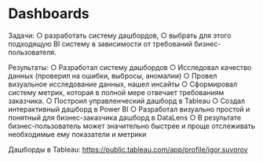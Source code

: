 # Dashboards
Задачи: 
○	разработать систему дашбордов, 
○	выбрать для этого подходящую BI систему в зависимости от требований бизнес-пользователя.

Результаты: 
○	Разработал систему дашбордов
○	Исследовал качество данных (проверил на ошибки, выбросы, аномалии)
○	Провел визуальное исследование данных, нашел инсайты
○	Сформировал систему метрик, которая в полной мере отвечает требованиям заказчика.
○	Построил управленческий дашборд в Tableau
○	Создал интерактивный дашборд в Power BI
○	Разработал визуально простой и понятный для бизнес-заказчика дашборд в DataLens
○	В результате бизнес-пользователь может значительно быстрее и проще отслеживать необходимые ему показатели и метрики

Дашборды в Tableau: https://public.tableau.com/app/profile/igor.suvorov
